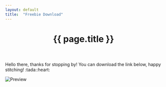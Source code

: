 ```yaml
---
layout: default
title:  "Freebie Download"
---
```


<header class="post-header">
	<h1 class="post-title" itemprop="name headline">{{ page.title }}</h1>
</header>

<article class="post">
	<div class="entry-content" itemprop="articleBody">
	  <p style="display: gone;"/>
	  <p>Hello there, thanks for stopping by! You can download the link below, happy stitching! :tada::heart:</p>
    <img id="img-preview" alt="Preview"/>
    <div class="design-download"/>
	</div>
</article>

<script>
function getParameterByName(name, url) {
    if (!url) url = window.location.href;
    name = name.replace(/[\[\]]/g, "\\$&");
    var regex = new RegExp("[?&]" + name + "(=([^&#]*)|&|#|$)"),
        results = regex.exec(url);
    if (!results) return null;
    if (!results[2]) return '';
    return decodeURIComponent(results[2].replace(/\+/g, " "));
}

// set freebie links
var downloadLink = getParameterByName('download_link');
var extensions = ['csd', 'dst', 'edr', 'exp', 'hus', 'jef', 'pcs', 'pes', 'sew', 'vip', 'vp3', 'xxx']
for (var i = 0; i < extensions.length; ++i) {
  var extension = extensions[i];
  var anchor = document.createElement('a');
  anchor.setAttribute('href', downloadLink + '.' + extension);
  anchor.innerHTML = extension;
  anchor.className = 'link-freebie';
  document.getElementsByClassName('design-download')[0].appendChild(anchor);
}

// set preview img
var imgLink = getParameterByName('img_link');
document.getElementById("img-preview").src = imgLink;

// set name
var name = getParameterByName('design_name');
document.getElementsByClassName("post-title")[0].innerHTML = name;
</script>

<style>
#img-preview {
  margin-bottom: 20px;
}
.design-download {
  text-align: center;
}
.post-header:before {
  display: none;
}
</style>

